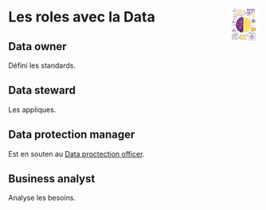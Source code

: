 # **Les roles avec la Data** <a href="../"><img src="../../../../assets/images/atomicAi.png" align="right" height="64px"></a>
## **Data owner**
Défini les standards.
## **Data steward**
Les appliques.
## **Data protection manager**
Est en souten au [Data proctection officer](../).
## **Business analyst**
Analyse les besoins.
